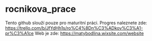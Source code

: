 # rocnikova_prace
Tento github slouží pouze pro maturitní práci.
Progres naleznete zde: https://trello.com/b/JfYdHh1s/ro%C4%8Dn%C3%ADkov%C3%A1-pr%C3%A1ce
Web je zde: https://matybodlina.wixsite.com/website
